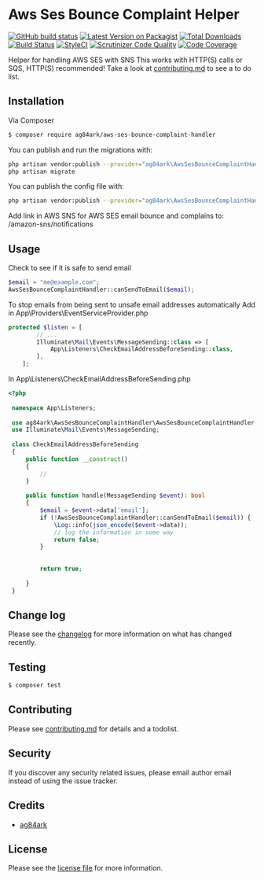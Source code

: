 # Aws Ses Bounce Complaint Helper


[![GitHub build status][ico-github]][link-github]
[![Latest Version on Packagist][ico-version]][link-packagist]
[![Total Downloads][ico-downloads]][link-downloads]
[![Build Status][ico-travis]][link-travis]
[![StyleCI][ico-styleci]][link-styleci]
[![Scrutinizer Code Quality][ico-scrutinizer]][link-scrutinizer]
[![Code Coverage][ico-scrutinizer-coverage]](https://scrutinizer-ci.com/g/ag84ark/aws-ses-bounce-complaint-handler/?branch=master)

Helper for handling AWS SES with SNS 
This works with HTTP(S) calls or SQS, HTTP(S) recommended! 
Take a look at [contributing.md](contributing.md) to see a to do list.

## Installation

Via Composer

``` bash
$ composer require ag84ark/aws-ses-bounce-complaint-handler
```


You can publish and run the migrations with:

```bash
php artisan vendor:publish --provider="ag84ark\AwsSesBounceComplaintHandler\AwsSesBounceComplaintHandlerServiceProvider" --tag="migrations"
php artisan migrate
```


You can publish the config file with:
```bash
php artisan vendor:publish --provider="ag84ark\AwsSesBounceComplaintHandler\AwsSesBounceComplaintHandlerServiceProvider" --tag="config"
```

Add link in AWS SNS for AWS SES email bounce and complains to: /amazon-sns/notifications

## Usage

Check to see if it is safe to send email
```php
$email = "me@example.com";
AwsSesBounceComplaintHandler::canSendToEmail($email);
```

To stop emails from being sent to unsafe email addresses automatically
Add in App\Providers\EventServiceProvider.php

```php
protected $listen = [
        // ...
        Illuminate\Mail\Events\MessageSending::class => [
            App\Listeners\CheckEmailAddressBeforeSending::class,
        ],
    ];
```

In  App\Listeners\CheckEmailAddressBeforeSending.php
```php
<?php
 
 namespace App\Listeners;
 
 use ag84ark\AwsSesBounceComplaintHandler\AwsSesBounceComplaintHandler;
 use Illuminate\Mail\Events\MessageSending;
 
 class CheckEmailAddressBeforeSending
 {
     public function __construct()
     {
         //
     }
 
     public function handle(MessageSending $event): bool
     {
         $email = $event->data['email'];
         if (!AwsSesBounceComplaintHandler::canSendToEmail($email)) {
             \Log::info(json_encode($event->data));
             // log the information in some way   
             return false;
         }
 
 
         return true;
 
     }
 }

```

## Change log

Please see the [changelog](changelog.md) for more information on what has changed recently.

## Testing

``` bash
$ composer test
```

## Contributing

Please see [contributing.md](contributing.md) for details and a todolist.

## Security

If you discover any security related issues, please email author email instead of using the issue tracker.

## Credits

- [ag84ark][link-author]


## License

Please see the [license file](license.md) for more information.

[ico-github]: https://github.com/ag84ark/aws-ses-bounce-complaint-handler/workflows/Tests/badge.svg
[ico-version]: https://img.shields.io/packagist/v/ag84ark/aws-ses-bounce-complaint-handler.svg?style=flat-square
[ico-downloads]: https://img.shields.io/packagist/dt/ag84ark/aws-ses-bounce-complaint-handler.svg?style=flat-square
[ico-travis]: https://img.shields.io/travis/ag84ark/aws-ses-bounce-complaint-handler/master.svg?style=flat-square
[ico-styleci]: https://styleci.io/repos/280539001/shield
[ico-scrutinizer]: https://scrutinizer-ci.com/g/ag84ark/aws-ses-bounce-complaint-handler/badges/quality-score.png?b=master
[ico-scrutinizer-coverage]: https://scrutinizer-ci.com/g/ag84ark/aws-ses-bounce-complaint-handler/badges/coverage.png?b=master

[link-github]: https://github.com/ag84ark/aws-ses-bounce-complaint-handler/actions
[link-packagist]: https://packagist.org/packages/ag84ark/aws-ses-bounce-complaint-handler
[link-downloads]: https://packagist.org/packages/ag84ark/aws-ses-bounce-complaint-handler
[link-travis]: https://travis-ci.org/ag84ark/aws-ses-bounce-complaint-handler
[link-styleci]: https://styleci.io/repos/280539001
[link-author]: https://github.com/ag84ark
[link-scrutinizer]: https://scrutinizer-ci.com/g/ag84ark/aws-ses-bounce-complaint-handler/?branch=master
[link-scrutinizer-coverage]: https://scrutinizer-ci.com/g/ag84ark/aws-ses-bounce-complaint-handler/?branch=master

